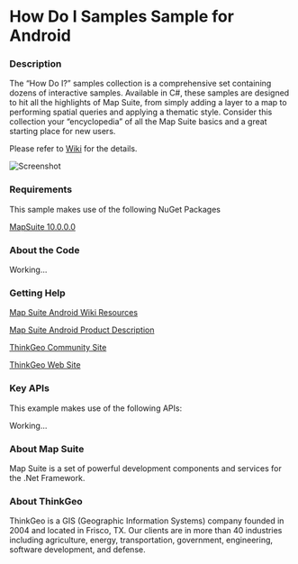 # How Do I Samples Sample for Android

### Description

The “How Do I?” samples collection is a comprehensive set containing dozens of interactive samples. Available in C#, these samples are designed to hit all the highlights of Map Suite, from simply adding a layer to a map to performing spatial queries and applying a thematic style. Consider this collection your “encyclopedia” of all the Map Suite basics and a great starting place for new users.

Please refer to [Wiki](http://wiki.thinkgeo.com/wiki/map_suite_desktop_for_wpf) for the details.

![Screenshot](https://github.com/ThinkGeo/HowDoISample-ForAndroid/blob/master/ScreenShot.png)

### Requirements
This sample makes use of the following NuGet Packages

[MapSuite 10.0.0.0](https://www.nuget.org/packages?q=thinkgeo)

### About the Code

Working...

### Getting Help

[Map Suite Android Wiki Resources](http://wiki.thinkgeo.com/wiki/map_suite_mobile_for_android)

[Map Suite Android Product Description](https://thinkgeo.com/ui-controls#mobile-platforms)

[ThinkGeo Community Site](http://community.thinkgeo.com/)

[ThinkGeo Web Site](http://www.thinkgeo.com)

### Key APIs
This example makes use of the following APIs:

Working...

### About Map Suite
Map Suite is a set of powerful development components and services for the .Net Framework.

### About ThinkGeo
ThinkGeo is a GIS (Geographic Information Systems) company founded in 2004 and located in Frisco, TX. Our clients are in more than 40 industries including agriculture, energy, transportation, government, engineering, software development, and defense.
